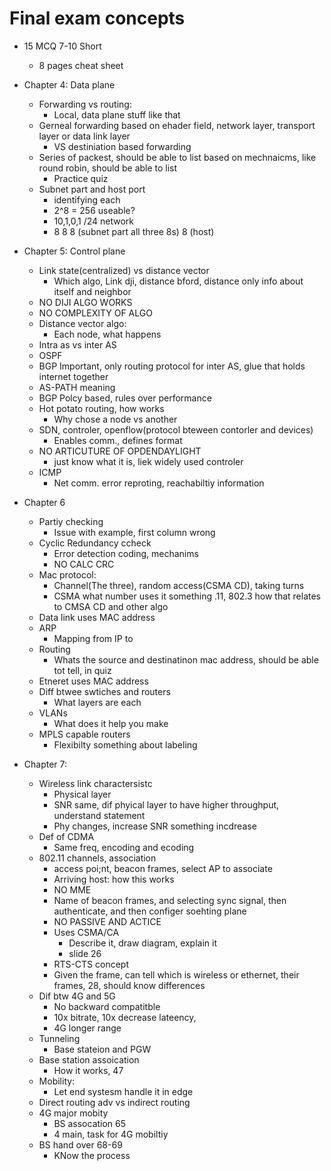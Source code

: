# Final exam concepts
* 15 MCQ 7-10 Short
  * 8 pages cheat sheet
* Chapter 4: Data plane
  * Forwarding vs routing:
    * Local, data plane stuff like that
  * Gerneal forwarding based on ehader field, network layer, transport layer or data link layer
    * VS destiniation based forwarding
  * Series of packest, should be able to list based on mechnaicms, like round robin, should be able to list
    * Practice quiz
  * Subnet part and host port
    * identifying each
    * 2^8 = 256 useable?
    * 10,1,0,1 /24 network
    * 8 8 8 (subnet part all three 8s) 8 (host)

* Chapter 5: Control plane
  * Link state(centralized) vs distance vector
    * Which algo, Link dji, distance bford, distance only info about itself and neighbor
  * NO DIJI ALGO WORKS
  * NO COMPLEXITY OF ALGO
  * Distance vector algo:
    * Each node, what happens
  * Intra as vs inter AS
  * OSPF
  * BGP Important, only routing protocol for inter AS, glue that holds internet together
  * AS-PATH meaning
  * BGP Polcy based, rules over performance
  * Hot potato routing, how works
    * Why chose a node vs another
  * SDN, controler, openflow(protocol bteween contorler and devices)
    * Enables comm., defines format
  * NO ARTICUTURE OF OPDENDAYLIGHT
    * just know what it is, liek widely used controler
  * ICMP
    * Net comm. error reproting, reachabiltiy information

* Chapter 6
  * Partiy checking
    * Issue with example, first column wrong
  * Cyclic Redundancy ccheck
    * Error detection coding, mechanims
    * NO CALC CRC
  * Mac protocol:
    * Channel(The three), random access(CSMA CD), taking turns
    * CSMA what number uses it something .11, 802.3 how that relates to CMSA CD and other algo
  * Data link uses MAC address
  * ARP
    * Mapping from IP to
  * Routing
    * Whats the source and destinatinon mac address, should be able tot tell, in quiz
  * Etneret uses MAC address
  * Diff btwee swtiches and routers
    * What layers are each
  * VLANs
    * What does it help you make
  * MPLS capable routers
    * Flexibilty something about labeling
      
* Chapter 7:
  * Wireless link charactersistc
    * Physical layer
    * SNR same, dif phyical layer to have higher throughput, understand statement
    * Phy changes, increase SNR something incdrease
  * Def of CDMA
    * Same freq, encoding and ecoding
  * 802.11 channels, association
    * access poi;nt, beacon frames, select AP to associate
    * Arriving host: how this works
    * NO MME
    * Name of beacon frames, and selecting sync signal, then authenticate, and then configer soehting plane
    * NO PASSIVE AND ACTICE
    * Uses CSMA/CA
      * Describe it, draw diagram, explain it
      * slide 26
    * RTS-CTS concept
    * Given the frame, can tell which is wireless or ethernet, their frames, 28, should know differences
  * Dif btw 4G and 5G
    * No backward compatitble
    * 10x bitrate, 10x decrease lateency,
    * 4G longer range
  * Tunneling
    * Base stateion and PGW
  * Base station assoication
    * How it works, 47
  * Mobility:
    * Let end systesm handle it in edge
  * Direct routing adv vs indirect routing
  * 4G major mobity
    * BS assocation 65
    * 4 main, task for 4G mobiltiy
  * BS hand over 68-69
    * KNow the process
